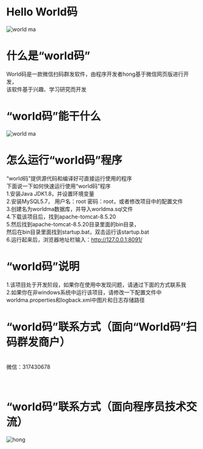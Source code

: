# Hello World码

![world ma](https://github.com/shuicheng/worldma/raw/master/img/5.PNG)  


# 什么是“world码”
World码是一款微信扫码群发软件，由程序开发者hong基于微信网页版进行开发，<br />
该软件基于兴趣、学习研究而开发


# “world码”能干什么

![world ma](https://github.com/shuicheng/worldma/raw/master/img/6.PNG)  


# 怎么运行“world码”程序

“world码”提供源代码和编译好可直接运行使用的程序<br />
下面说一下如何快速运行使用“world码”程序<br />
1.安装Java JDK1.8，并设置环境变量<br />
2.安装MySQL5.7， 用户名：root  密码：root，或者修改项目中的配置文件<br />
3.创建名为worldma数据库，并导入worldma.sql文件<br />
4.下载该项目后，找到apache-tomcat-8.5.20<br />
5.然后找到apache-tomcat-8.5.20目录里面的bin目录，<br />
然后在bin目录里面找到startup.bat，双击运行该startup.bat<br />
6.运行起来后，浏览器地址栏输入：http://127.0.0.1:8091/<br />

# “world码”说明

1.该项目处于开发阶段，如果你在使用中发现问题，请通过下面的方式联系我<br />
2.如果你在非windows系统中运行该项目，请修改一下配置文件中<br />
worldma.properties和logback.xml中图片和日志存储路径<br />


# “world码”联系方式（面向“World码”扫码群发商户）
<br />
微信：317430678<br />
<br />
<br />

# “world码”联系方式（面向程序员技术交流）

![hong](https://github.com/shuicheng/worldma/raw/master/img/worldma.jpg)  

